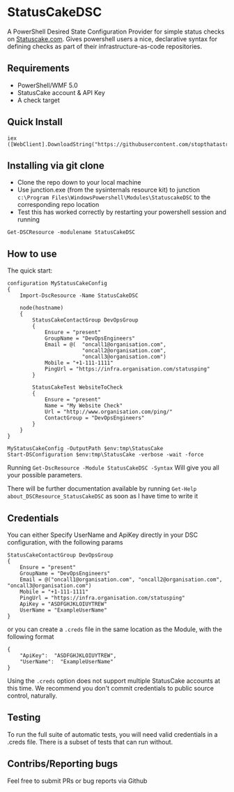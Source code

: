 # StatusCakeDSC

A PowerShell Desired State Configuration Provider for simple status checks on [Statuscake.com](http://statuscake.com). Gives powershell users a nice, declarative syntax for defining checks as part of their infrastructure-as-code repositories.



## Requirements

- PowerShell/WMF 5.0
- StatusCake account & API Key
- A check target

## Quick Install

```
iex ([WebClient].DownloadString("https://githubusercontent.com/stopthatastronaut/StatusCakeDSC/master/install.ps1"))
```

## Installing via git clone

- Clone the repo down to your local machine
- Use junction.exe (from the sysinternals resource kit) to junction `c:\Program Files\WindowsPowershell\Modules\StatuscakeDSC` to the corresponding repo location
- Test this has worked correctly by restarting your powershell session and running

`Get-DSCResource -modulename StatusCakeDSC`

## How to use

The quick start:

```
configuration MyStatusCakeConfig
{
    Import-DscResource -Name StatusCakeDSC
    
    node(hostname)
    {
        StatusCakeContactGroup DevOpsGroup
        {
            Ensure = "present"
            GroupName = "DevOpsEngineers"
            Email = @(	"oncall1@organisation.com", 
            			"oncall2@organisation.com", 
                        "oncall3@organisation.com")
            Mobile = "+1-111-1111"
            PingUrl = "https://infra.organisation.com/statusping"
        }

        StatusCakeTest WebsiteToCheck
        {
            Ensure = "present"
            Name = "My Website Check"
            Url = "http://www.organisation.com/ping/"
            ContactGroup = "DevOpsEngineers"
        }
    }
}

MyStatusCakeConfig -OutputPath $env:tmp\StatusCake
Start-DSConfiguration $env:tmp\StatusCake -verbose -wait -force
```

Running `Get-DscResource -Module StatusCakeDSC -Syntax` Will give you all your possible parameters.


There will be further documentation available by running `Get-Help about_DSCResource_StatusCakeDSC` as soon as I have time to write it

## Credentials

You can either Specify UserName and ApiKey directly in your DSC configuration, with the following params

```
StatusCakeContactGroup DevOpsGroup
{
    Ensure = "present"
    GroupName = "DevOpsEngineers"
    Email = @("oncall1@organisation.com", "oncall2@organisation.com", "oncall3@organisation.com")
    Mobile = "+1-111-1111"
    PingUrl = "https://infra.organisation.com/statusping"
    ApiKey = "ASDFGHJKLOIUYTREW"
    UserName = "ExampleUserName"
}
```

or you can create a `.creds` file in the same location as the Module, with the following format

```
{
    "ApiKey":  "ASDFGHJKLOIUYTREW",
    "UserName":  "ExampleUserName"
}
```

Using the `.creds` option does not support multiple StatusCake accounts at this time. We recommend you don't commit credentials to public source control, naturally.

## Testing

To run the full suite of automatic tests, you will need valid credentials in a .creds file. There is a subset of tests that can run without.

## Contribs/Reporting bugs

Feel free to submit PRs or bug reports via Github